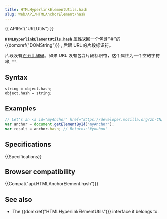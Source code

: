 ```yaml
---
title: HTMLHyperlinkElementUtils.hash
slug: Web/API/HTMLAnchorElement/hash
---
```

{{ APIRef("URLUtils") }}

**`HTMLHyperlinkElementUtils.hash`** 属性返回一个包含“＃”的 {{domxref("DOMString")}} , 后跟 URL 的片段标识符。

片段没有[百分比解码](/zh-CN/docs/Glossary/percent-encoding)。如果 URL 没有包含片段标识符，这个属性为一个空的字符串, `""`.

## Syntax

```plain
string = object.hash;
object.hash = string;
```

## Examples

```js
// Let's an <a id="myAnchor" href="https://developer.mozilla.org/zh-CN/docs/HTMLHyperlinkElementUtils.href#youhou"> element be in the document
var anchor = document.getElementById("myAnchor");
var result = anchor.hash; // Returns:'#youhou'
```

## Specifications

{{Specifications}}

## Browser compatibility

{{Compat("api.HTMLAnchorElement.hash")}}

## See also

- The {{domxref("HTMLHyperlinkElementUtils")}} interface it belongs to.
